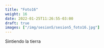 ```yaml
---
title: "Foto16"
weight: 16
date: 2022-01-25T11:26:55-03:00
draft: true
images: ["/img/sesion5/sesion5_foto16.jpg"]
---
```


Sintiendo la tierra